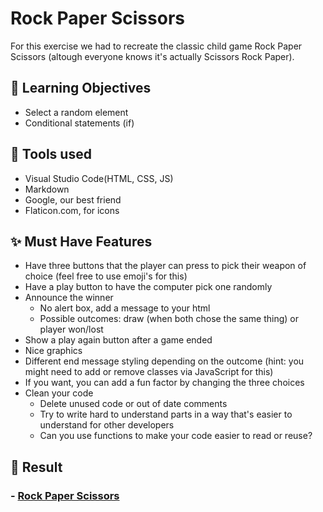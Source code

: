 # Rock Paper Scissors 

For this exercise we had to recreate the classic child game Rock Paper Scissors (altough everyone knows it's actually Scissors Rock Paper). 


## 🧠 Learning Objectives 
- Select a random element
- Conditional statements (if)


## 🔧 Tools used 
- Visual Studio Code(HTML, CSS, JS)
- Markdown
- Google, our best friend
- Flaticon.com, for icons


## ✨ Must Have Features 
- Have three buttons that the player can press to pick their weapon of choice (feel free to use emoji's for this)
- Have a play button to have the computer pick one randomly
- Announce the winner
  * No alert box, add a message to your html
  * Possible outcomes: draw (when both chose the same thing) or player won/lost
- Show a play again button after a game ended
- Nice graphics
- Different end message styling depending on the outcome (hint: you might need to add or remove classes via JavaScript for this)
- If you want, you can add a fun factor by changing the three choices
- Clean your code
  * Delete unused code or out of date comments
  * Try to write hard to understand parts in a way that's easier to understand for other developers
  * Can you use functions to make your code easier to read or reuse?
  
  
## 👀 Result 
### - [Rock Paper Scissors](https://maureenoldyck.github.io/rock-paper-scissors/ "Rock Paper Scissors")
 

  
